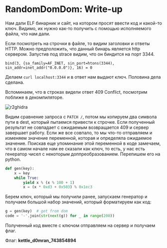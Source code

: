 # RandomDomDom: Write-up

Нам дали ELF бинарник и сайт, на котором просят ввести код и какой-то ключ.
Видимо, их нужно как-то получить с помощью исполняемого файла, что нам дали.

Если посмотреть на строчки в файле, то видим заголовки и ответы HTTP. Можно
предположить, что данный бинарь является http сервером. Запустив под strace
видим, что он биндится на порт 3344.
```
bind(3, {sa_family=AF_INET, sin_port=htons(3344), sin_addr=inet_addr("0.0.0.0")}, 16) = 0
```
Делаем `curl localhost:3344` и в ответ нам выдают ключ. Половина дела сделана.

Вспоминаем, что в строках видели ответ 409 Conflict, посмотрим поближе в декомпиляторе.

![r2ghidra](writeup/decomp.jpg)

Видим сравнение запроса с `PATCH /`, потом мы копируем два символа пути в dest,
который пытаемся привести к строчке. Если полученный результат не совпадает с
ожидаемым возвращается 409 и сервер завершает работу. Если же все совпало, то мы
что-то отправляем и изменяем значение переменной, которая и определяла ожидаемое
значение. Поискав еще упоминание этой переменной в коде замечаем, что в самом
начале нам ее сказали как ключ, то есть, у нас есть генератор чисел с некоторым
доппреобразованием. Перепишем его на python.

```python
def gen(key):
    x = key
    while True:
        yield x % (x % 100 + 1)
        x = (x * 0xd3 + 0x503) % 0x1ec3
```

Берем ключ, который мы получили ранее, запускаем генератор и получаем большой
набор значений, который форматируем как код:
```python
g = gen(key)  # get from dom
code = '-'.join(str(next(g)) for _ in range(200))
```
Полученный код вместе с ключом отправляем на сервер и получаем флаг.

Флаг: **kettle\_d0mran\_743854894**
